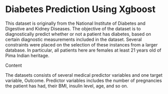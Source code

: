 # Diabetes Prediction Using Xgboost
This dataset is originally from the National Institute of Diabetes and Digestive and Kidney Diseases. The objective of the dataset is to diagnostically predict whether or not a patient has diabetes, based on certain diagnostic measurements included in the dataset. Several constraints were placed on the selection of these instances from a larger database. In particular, all patients here are females at least 21 years old of Pima Indian heritage.

Content

The datasets consists of several medical predictor variables and one target variable, Outcome. Predictor variables includes the number of pregnancies the patient has had, their BMI, insulin level, age, and so on.
